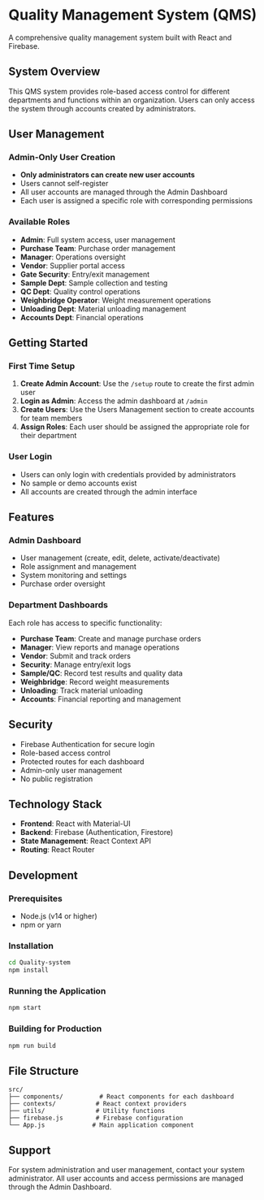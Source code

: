 # Quality Management System (QMS)

A comprehensive quality management system built with React and Firebase.

## System Overview

This QMS system provides role-based access control for different departments and functions within an organization. Users can only access the system through accounts created by administrators.

## User Management

### Admin-Only User Creation
- **Only administrators can create new user accounts**
- Users cannot self-register
- All user accounts are managed through the Admin Dashboard
- Each user is assigned a specific role with corresponding permissions

### Available Roles
- **Admin**: Full system access, user management
- **Purchase Team**: Purchase order management
- **Manager**: Operations oversight
- **Vendor**: Supplier portal access
- **Gate Security**: Entry/exit management
- **Sample Dept**: Sample collection and testing
- **QC Dept**: Quality control operations
- **Weighbridge Operator**: Weight measurement operations
- **Unloading Dept**: Material unloading management
- **Accounts Dept**: Financial operations

## Getting Started

### First Time Setup
1. **Create Admin Account**: Use the `/setup` route to create the first admin user
2. **Login as Admin**: Access the admin dashboard at `/admin`
3. **Create Users**: Use the Users Management section to create accounts for team members
4. **Assign Roles**: Each user should be assigned the appropriate role for their department

### User Login
- Users can only login with credentials provided by administrators
- No sample or demo accounts exist
- All accounts are created through the admin interface

## Features

### Admin Dashboard
- User management (create, edit, delete, activate/deactivate)
- Role assignment and management
- System monitoring and settings
- Purchase order oversight

### Department Dashboards
Each role has access to specific functionality:
- **Purchase Team**: Create and manage purchase orders
- **Manager**: View reports and manage operations
- **Vendor**: Submit and track orders
- **Security**: Manage entry/exit logs
- **Sample/QC**: Record test results and quality data
- **Weighbridge**: Record weight measurements
- **Unloading**: Track material unloading
- **Accounts**: Financial reporting and management

## Security

- Firebase Authentication for secure login
- Role-based access control
- Protected routes for each dashboard
- Admin-only user management
- No public registration

## Technology Stack

- **Frontend**: React with Material-UI
- **Backend**: Firebase (Authentication, Firestore)
- **State Management**: React Context API
- **Routing**: React Router

## Development

### Prerequisites
- Node.js (v14 or higher)
- npm or yarn

### Installation
```bash
cd Quality-system
npm install
```

### Running the Application
```bash
npm start
```

### Building for Production
```bash
npm run build
```

## File Structure

```
src/
├── components/          # React components for each dashboard
├── contexts/           # React context providers
├── utils/              # Utility functions
├── firebase.js         # Firebase configuration
└── App.js             # Main application component
```

## Support

For system administration and user management, contact your system administrator. All user accounts and access permissions are managed through the Admin Dashboard.
